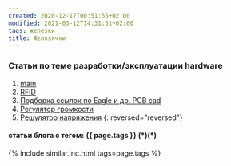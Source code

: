 ```yaml
---
created: 2020-12-17T00:51:55+02:00
modified: 2021-03-12T14:31:51+02:00
tags: железки
title: Желязячки
---
```


### Статьи по теме разработки/эксплуатации hardware
1. [main](./)
1. [RFID](./210203-RFID.md)
1. [Подборка ссылок по Eagle и др. PCB cad](./201221-PCB.md)
1. [Регулятор громкости](./201207_регулятор_громкости.md) 
1. [Решулятор напряжения](./201212_регуляторы_напруги.md)
{: reversed="reversed"}


#### статьи блога с тегом: {{ page.tags }} (\*)(\*)

{% include similar.inc.html tags=page.tags %}
